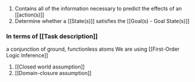 1. Contains all of the information necessary to predict the effects of an [[action(s)]]
2. Determine whether a [[State(s)]] satisfies the [[Goal(s) - Goal State(s)]]

### In terms of [[Task description]]
a conjunction of ground, functionless atoms
We are using [[First-Order Logic Inference]]
1. [[Closed world assumption]]
2. [[Domain-closure assumption]]